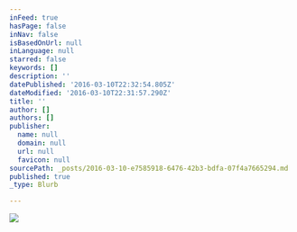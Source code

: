 ```yaml
---
inFeed: true
hasPage: false
inNav: false
isBasedOnUrl: null
inLanguage: null
starred: false
keywords: []
description: ''
datePublished: '2016-03-10T22:32:54.805Z'
dateModified: '2016-03-10T22:31:57.290Z'
title: ''
author: []
authors: []
publisher:
  name: null
  domain: null
  url: null
  favicon: null
sourcePath: _posts/2016-03-10-e7585918-6476-42b3-bdfa-07f4a7665294.md
published: true
_type: Blurb

---
```

![](https://the-grid-user-content.s3-us-west-2.amazonaws.com/fdbcc89c-4172-4253-9760-46c633d03eba.jpg)